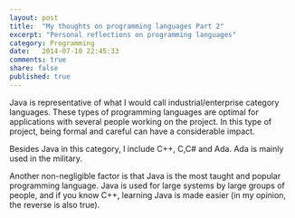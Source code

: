 ```yaml
---
layout: post
title:  "My thoughts on programming languages Part 2"
excerpt: "Personal reflections on programming languages"
category: Programming
date:   2014-07-10 22:45:33
comments: true
share: false
published: true
---
```


Java is representative of what I would call industrial/enterprise category languages. These types of programming languages are optimal for applications with several people working on the project. In this type of project, being formal and careful can have a considerable impact.
 
Besides Java in this category, I include C++, C,C# and Ada. Ada is mainly used in the military.

Another non-negligible factor is that Java is the most taught and popular programming language. Java is used for large systems by large groups of people, and if you know C++, learning Java is made easier (in my opinion, the reverse is also true).